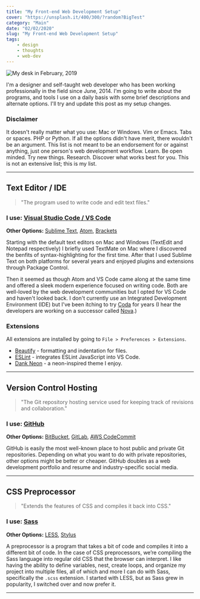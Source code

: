 ```yaml
---
title: "My Front-end Web Development Setup"
cover: "https://unsplash.it/400/300/?random?BigTest"
category: "Main"
date: "02/02/2020"
slug: "My Front-end Web Development Setup"
tags:
    - design
    - thoughts
    - web-dev
---
```


<!--- NOTE: Today is 02/02/2020 - the first global palindrome day in 909 years --->

![My desk in February, 2019](/Desk-19-02-2019.jpg)


I'm a designer and self-taught web developer who has been working professionally in the field since June, 2014. I'm going to write about the programs, and tools I use on a daily basis with some brief descriptions and alternate options. I'll try and update this post as my setup changes.

<div class="note">
    <h3>Disclaimer</h3>
    <p>It doesn't really matter what you use: Mac or Windows. Vim or Emacs. Tabs or spaces. PHP or Python. If all the options didn't have merit, there wouldn't be an argument. This list is not meant to be an endorsement for or against anything, just one person's web development workflow. Learn. Be open minded. Try new things. Research. Discover what works best for you. This is not an extensive list; this is my list.
    </p>
</div>

***

## Text Editor / IDE

> "The program used to write code and edit text files."

### **I use:** [Visual Studio Code / VS Code](http://code.visualstudio.com/)

**Other Options:** [Sublime Text](https://www.sublimetext.com/), [Atom](https://atom.io/), [Brackets](http://brackets.io/)

Starting with the default text editors on Mac and Windows (TextEdit and Notepad respectively) I briefly used TextMate on Mac where I discovered the benfits of syntax-highlighting for the first time. After that I used Sublime Text on both platforms for several years and enjoyed plugins and extensions through Package Control.

Then it seemed as though Atom and VS Code came along at the same time and offered a sleek modern experience focused on writing code. Both are well-loved by the web development communities but I opted for VS Code and haven't looked back. I don't currently use an Integrated Development Environment (IDE) but I've been itching to try [Coda](https://panic.com/coda/) for years (I hear the developers are working on a successor called [Nova](https://panic.com/nova/).)

### Extensions

All extensions are installed by going to `File > Preferences > Extensions`.

- [Beautify](https://github.com/brackets-beautify/brackets-beautify) - formatting and indentation for files.
- [ESLint](https://github.com/Microsoft/vscode-eslint) - integrates ESLint JavaScript into VS Code.
- [Dank Neon](https://github.com/DankNeon/vscode) - a neon-inspired theme I enjoy.

***

## Version Control Hosting

> "The Git repository hosting service used for keeping track of revisions and collaboration."

### **I use:** [GitHub](https://github.com/)

**Other Options:** [BitBucket](https://bitbucket.org), [GitLab](https://about.gitlab.com/), [AWS CodeCommit](https://aws.amazon.com/codecommit/)

GitHub is easily the most well-known place to host public and private Git repositories. Depending on what you want to do with private repositories, other options might be better or cheaper. GitHub doubles as a web development portfolio and resume and industry-specific social media.

***

## CSS Preprocessor

> "Extends the features of CSS and compiles it back into CSS."

### **I use:** [Sass](http://sass-lang.com/)

**Other Options:** [LESS](http://lesscss.org/), [Stylus](http://stylus-lang.com/)

A preprocessor is a program that takes a bit of code and compiles it into a different bit of code. In the case of CSS preprocessors, we’re compiling the Sass language into regular old CSS that the browser can interpret. I like having the ability to define variables, nest, create loops, and organize my project into multiple files, all of which and more I can do with Sass, specifically the `.scss` extension. I started with LESS, but as Sass grew in popularity, I switched over and now prefer it.

---

